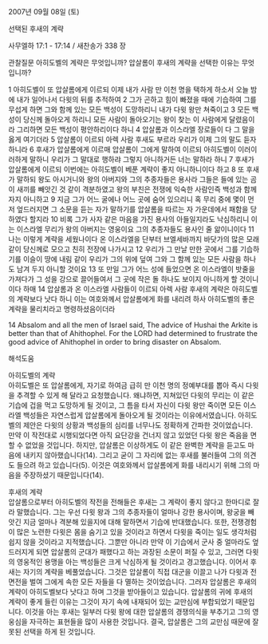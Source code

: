 2007년 09월 08일 (토)

선택된 후새의 계략



사무엘하 17:1 - 17:14 / 새찬송가 338 장

관찰질문
아히도벨의 계략은 무엇입니까? 
압살롬이 후새의 계략을 선택한 이유는 무엇입니까? 

1 아히도벨이 또 압살롬에게 이르되 이제 내가 사람 만 이천 명을 택하게 하소서 오늘 밤에 내가 일어나서 다윗의 뒤를 추적하여 2 그가 곤하고 힘이 빠졌을 때에 기습하여 그를 무섭게 하면 그와 함께 있는 모든 백성이 도망하리니 내가 다윗 왕만 쳐죽이고 3 모든 백성이 당신께 돌아오게 하리니 모든 사람이 돌아오기는 왕이 찾는 이 사람에게 달렸음이라 그리하면 모든 백성이 평안하리이다 하니 4 압살롬과 이스라엘 장로들이 다 그 말을 옳게 여기더라 5 압살롬이 이르되 아렉 사람 후새도 부르라 우리가 이제 그의 말도 듣자 하니라 6 후새가 압살롬에게 이르매 압살롬이 그에게 말하여 이르되 아히도벨이 이러이러하게 말하니 우리가 그 말대로 행하랴 그렇지 아니하거든 너는 말하라 하니 7 후새가 압살롬에게 이르되 이번에는 아히도벨이 베푼 계략이 좋지 아니하니이다 하고 8 또 후새가 말하되 왕도 아시거니와 왕의 아버지와 그의 추종자들은 용사라 그들은 들에 있는 곰이 새끼를 빼앗긴 것 같이 격분하였고 왕의 부친은 전쟁에 익숙한 사람인즉 백성과 함께 자지 아니하고 9 지금 그가 어느 굴에나 어느 곳에 숨어 있으리니 혹 무리 중에 몇이 먼저 엎드러지면 그 소문을 듣는 자가 말하기를 압살롬을 따르는 자 가운데에서 패함을 당하였다 할지라 
10 비록 그가 사자 같은 마음을 가진 용사의 아들일지라도 낙심하리니 이는 이스라엘 무리가 왕의 아버지는 영웅이요 그의 추종자들도 용사인 줄 앎이니이다 11 나는 이렇게 계략을 세웠나이다 온 이스라엘을 단부터 브엘세바까지 바닷가의 많은 모래 같이 당신께로 모으고 친히 전장에 나가시고 12 우리가 그 만날 만한 곳에서 그를 기습하기를 이슬이 땅에 내림 같이 우리가 그의 위에 덮여 그와 그 함께 있는 모든 사람을 하나도 남겨 두지 아니할 것이요 13 또 만일 그가 어느 성에 들었으면 온 이스라엘이 밧줄을 가져다가 그 성을 강으로 끌어들여서 그 곳에 작은 돌 하나도 보이지 아니하게 할 것이니이다 하매 14 압살롬과 온 이스라엘 사람들이 이르되 아렉 사람 후새의 계략은 아히도벨의 계략보다 낫다 하니 이는 여호와께서 압살롬에게 화를 내리려 하사 아히도벨의 좋은 계략을 물리치라고 명령하셨음이더라  

14 Absalom and all the men of Israel said, The advice of Hushai the Arkite is better than that of Ahithophel. For the LORD had determined to frustrate the good advice of Ahithophel in order to bring disaster on Absalom.

해석도움





아히도벨의 계략  
아히도벨은 또 압살롬에게, 자기로 하여금 급히 만 이천 명의 정예부대를 뽑아 즉시 다윗을 추격할 수 있게 해 달라고 요청했습니다. 왜냐하면, 지쳐있던 다윗의 무리는 이 같은 기습에 겁을 먹고 도망하게 될 것이고, 그 틈을 타서 자신이 다윗 왕만 죽이면 모든 이스라엘 백성들은 자연스럽게 압살롬에게 돌아오게 될 것이라는 이유에서였습니다. 아히도벨의 제안은 다윗의 상황과 백성들의 심리를 너무나도 정확하게 간파한 것이었습니다. 만약 이 작전대로 시행되었다면 아직 요단강을 건너지 않고 있었던 다윗 왕은 죽음을 면할 수 없었을 것입니다. 하지만, 압살롬은 이상하게도 이 같은 완벽한 계략을 듣고도 마음에 내키지 않아했습니다(14). 그리고 굳이 그 자리에 없는 후새를 불러들여 그의 의견도 들으려 하고 있습니다(5). 이것은 여호와께서 압살롬에게 화를 내리시기 위해 그의 마음을 주장하셨기 때문입니다(14).      

후새의 계략  
압살롬으로부터 아히도벨의 작전을 전해들은 후새는 그 계략이 좋지 않다고 한마디로 잘라 말했습니다. 그는 우선 다윗 왕과 그의 추종자들이 얼마나 강한 용사이며, 왕궁을 빼앗긴 지금 얼마나 격분해 있을지에 대해 말하면서 기습에 반대했습니다. 또한, 전쟁경험이 많은 노련한 다윗은 몸을 숨기고 있을 것이라고 하면서 다윗을 죽이는 일도 생각처럼 쉽지 않을 것이라고 지적했습니다. 그뿐만 아니라 만약 이 기습에서 군사 중 얼마라도 엎드러지게 되면 압살롬의 군대가 패했다고 하는 과장된 소문이 퍼질 수 있고, 그러면 다윗의 영웅적인 용맹을 아는 백성들은 크게 낙심하게 될 것이라고 경고했습니다. 이어서 후새는 자기의 계략을 베풀었습니다. 그것은 압살롬이 직접 대군을 이끌고 나가 다윗과 전면전을 벌여 그에게 속한 모든 자들을 다 멸하는 것이었습니다. 그러자 압살롬은 후새의 계략이 아히도벨보다 낫다고 하며 그것을 받아들이고 있습니다. 압살롬의 귀에 후새의 계략이 좋게 들린 이유는 그것이 자기 속에 내재되어 있는 교만심에 부합되었기 때문입니다. 이것을 아는 후새는 일부러 다윗 왕에 대한 압살롬의 경쟁의식을 부추기고 그의 영웅심을 자극하는 표현들을 많이 사용한 것입니다. 결국, 압살롬은 그의 교만심 때문에 잘못된 선택을 하게 된 것입니다.